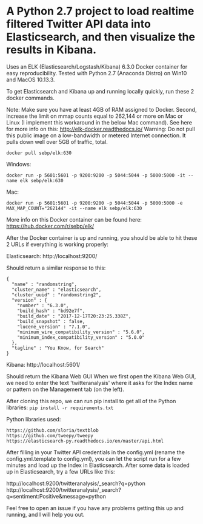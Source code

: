 # A Python 2.7 project to load realtime filtered Twitter API data into Elasticsearch, and then visualize the results in Kibana. 
Uses an ELK (Elasticsearch/Logstash/Kibana) 6.3.0 Docker container for easy reproducibility. 
Tested with Python 2.7 (Anaconda Distro) on Win10 and MacOS 10.13.3.

To get Elasticsearch and Kibana up and running locally quickly, run these 2 docker commands.

Note: Make sure you have at least 4GB of RAM assigned to Docker. Second, increase the limit on mmap counts equal to 262,144 or more on Mac or Linux (I implement this workaround in the below Mac command). See here for more info on this:
http://elk-docker.readthedocs.io/
Warning: Do not pull this public image on a low-bandwidth or metered Internet connection. It pulls down well over 5GB of traffic, total.
```
docker pull sebp/elk:630
```
Windows:
```
docker run -p 5601:5601 -p 9200:9200 -p 5044:5044 -p 5000:5000 -it --name elk sebp/elk:630
```
Mac:
```
docker run -p 5601:5601 -p 9200:9200 -p 5044:5044 -p 5000:5000 -e MAX_MAP_COUNT="262144" -it --name elk sebp/elk:630
```
More info on this Docker container can be found here: https://hub.docker.com/r/sebp/elk/

After the Docker container is up and running, you should be able to hit these 2 URLs if everything is working properly:

Elasticsearch: http://localhost:9200/

Should return a similar response to this:
~~~
{
  "name" : "randomstring",
  "cluster_name" : "elasticsearch",
  "cluster_uuid" : "randomstring2",
  "version" : {
    "number" : "6.3.0",
    "build_hash" : "bd92e7f",
    "build_date" : "2017-12-17T20:23:25.338Z",
    "build_snapshot" : false,
    "lucene_version" : "7.1.0",
    "minimum_wire_compatibility_version" : "5.6.0",
    "minimum_index_compatibility_version" : "5.0.0"
  },
  "tagline" : "You Know, for Search"
}
~~~

Kibana: http://localhost:5601/

Should return the Kibana Web GUI
When we first open the Kibana Web GUI, we need to enter the text 'twitteranalysis' where it asks for the Index name or pattern on the Management tab (on the left).

After cloning this repo, we can run pip install to get all of the Python libraries:
`pip install -r requirements.txt`

Python libraries used:
~~~
https://github.com/sloria/textblob
https://github.com/tweepy/tweepy
https://elasticsearch-py.readthedocs.io/en/master/api.html
~~~
After filling in your Twitter API credentials in the config.yml (rename the config.yml.template to config.yml), you can let the script run for a few minutes and load up the Index in Elasticsearch. After some data is loaded up in Elasticsearch, try a few URLs like this:

http://localhost:9200/twitteranalysis/_search?q=python
http://localhost:9200/twitteranalysis/_search?q=sentiment:Positive&message=python

Feel free to open an issue if you have any problems getting this up and running, and I will help you out.
